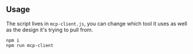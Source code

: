 ## Usage

The script lives in `mcp-client.js`, you can change which tool it uses as well as the design it's trying to pull from. 

```
npm i
npm run mcp-client
```
